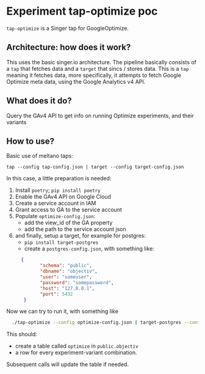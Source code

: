 # Experiment tap-optimize poc

`tap-optimize` is a Singer tap for GoogleOptimize.

## Architecture: how does it work?
This uses the basic singer.io architecture. The pipeline basically consists of a `tap` that fetches data and a `target` 
that sincs / stores data. This is a `tap` meaning it fetches data, more specifically, it attempts to fetch Google 
Optimize meta data, using the Google Analytics v4 API.

## What does it do?
Query the GAv4 API to get info on running Optimize experiments, and their variants


## How to use?
Basic use of meltano taps:
```asciidoc
tap --config tap-config.json | target --config target-config.json 
```
In this case, a little preparation is needed:
1. Install `poetry`; `pip install poetry`
1. Enable the GAv4 API on Google Cloud
2. Create a service account in IAM
3. Grant access to GA to the service account
4. Populate `optimize-config.json`:
    - add the view_id of the GA property
    - add the path to the service account json
5. and finally, setup a target, for example for postgres:
    - `pip install target-postgres`
    - create a `postgres-config.json`, with something like:
   ```json
     {
            "schema": "public",
            "dbname": "objectiv",
            "user": "someuser",
            "password": "somepassword",
            "host": "127.0.0.1",
            "port": 5432
      }
    ```

Now we can try to run it, with something like
```bash
  ./tap-optimize --config optimize-config.json | target-postgres --config postgres-config.json
```

This should:
- create a table called `optimize` in `public.objectiv`
- a row for every experiment-variant combination.

Subsequent calls will update the table if needed.